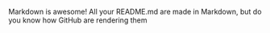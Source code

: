 Markdown is awesome! All your README.md are made in Markdown, but do you know how GitHub are rendering them
